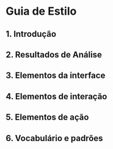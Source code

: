 # Guia de Estilo

## 1. Introdução

## 2. Resultados de Análise

## 3. Elementos da interface

## 4. Elementos de interação

## 5. Elementos de ação


## 6. Vocabulário e padrões
